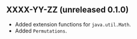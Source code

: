 ## XXXX-YY-ZZ (unreleased 0.1.0)

- Added extension functions for `java.util.Math`.
- Added `Permutations`.
